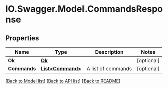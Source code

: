 # IO.Swagger.Model.CommandsResponse
## Properties

Name | Type | Description | Notes
------------ | ------------- | ------------- | -------------
**Ok** | [**Ok**](Ok.md) |  | [optional] 
**Commands** | [**List&lt;Command&gt;**](Command.md) | A list of commands | [optional] 

[[Back to Model list]](../README.md#documentation-for-models) [[Back to API list]](../README.md#documentation-for-api-endpoints) [[Back to README]](../README.md)

